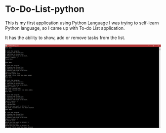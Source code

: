 # To-Do-List-python

This is my first application using Python Language
I was trying to self-learn Python language, so I came up with To-do List application.

It has the ability to show, add or remove tasks from the list.

![](img/Capture.PNG)
